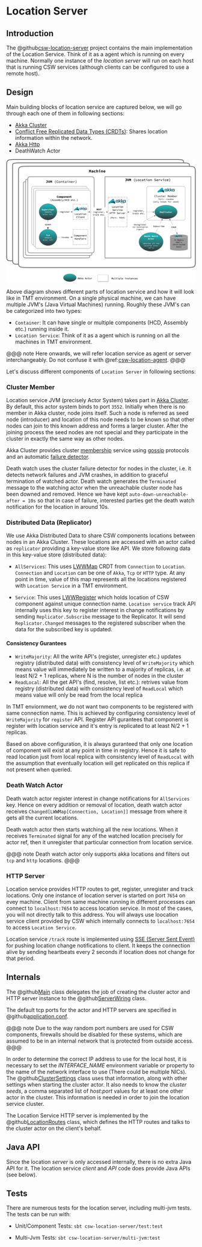 # Location Server

## Introduction

The @github[csw-location-server](/csw-location/csw-location-server) project contains the main implementation of the Location Service.
Think of it as a agent which is running on every machine.
Normally one instance of the _location server_ will run on each host that is running CSW services (although clients can be configured to use a remote host).

## Design

Main building blocks of location service are captured below, we will go through each one of them in following sections:

- [Akka Cluster](https://doc.akka.io/docs/akka/current/index-cluster.html)
- [Conflict Free Replicated Data Types (CRDTs)](https://doc.akka.io/docs/akka/current/typed/distributed-data.html): Shares location information within the network.
- [Akka Http](https://doc.akka.io/docs/akka-http/current)
- DeathWatch Actor

![Location Service](../../images/locationservice/location-service.png)

Above diagram shows different parts of location service and how it will look like in TMT environment.
On a single physical machine, we can have multiple JVM's (Java Virtual Machines) running. Roughly these JVM's can be categorized into two types:

- `Container`: It can have single or multiple components (HCD, Assembly etc.) running inside it.
- `Location Service`: Think of it as a agent which is running on all the machines in TMT environment.

@@@ note
Here onwards, we will refer location service as agent or server interchangeably. Do not confuse it with @ref:[csw-location-agent](./location-agent.md).
@@@

Let's discuss different components of `Location Server` in following sections:

### Cluster Member

Location service JVM (precisely Actor System) takes part in [Akka Cluster](https://doc.akka.io/docs/akka/current/index-cluster.html). By default, this actor system binds to port `3552`. Initially when there is no member in Akka cluster, node joins itself. Such a node is referred as seed node (introducer) and location of this node needs to be known so that other nodes can join to this known address and forms a larger cluster. After the joining process the seed nodes are not special and they participate in the cluster in exactly the same way as other nodes.

Akka Cluster provides cluster [membership](https://doc.akka.io/docs/akka/current/common/cluster.html#membership) service using [gossip](https://doc.akka.io/docs/akka/current/common/cluster.html#gossip) protocols and an automatic [failure detector](https://doc.akka.io/docs/akka/current/common/cluster.html#failure-detector).

Death watch uses the cluster failure detector for nodes in the cluster, i.e. it detects network failures and JVM crashes, in addition to graceful termination of watched actor. Death watch generates the `Terminated` message to the watching actor when the unreachable cluster node has been downed and removed. Hence we have kept `auto-down-unreachable-after = 10s` so that in case of failure, interested parties get the death watch notification for the location in around 10s.

### Distributed Data (Replicator)

We use Akka Distributed Data to share CSW components locations between nodes in an Akka Cluster. These locations are accessed with an actor called as `replicator` providing a key-value store like API.
We store following data in this key-value store (distributed data):

- `AllServices`:
  This uses [LWWMap](https://doc.akka.io/docs/akka/current/distributed-data.html?language=scala#maps) CRDT from `Connection` to `Location`. `Connection` and `Location` can be one of `Akka`, `Tcp` or `HTTP` type.
  At any point in time, value of this map represents all the locations registered with `Location Service` in a TMT environment.

- `Service`:
  This uses [LWWRegister](https://doc.akka.io/docs/akka/current/distributed-data.html?language=scala#flags-and-registers) which holds location of CSW component against unique connection name.
  `Location service` track API internally uses this key to register interest in change notifications by sending `Replicator.Subscribe` message to the Replicator.
  It will send `Replicator.Changed` messages to the registered subscriber when the data for the subscribed key is updated.

#### Consistency Gurantees

- `WriteMajority`: All the write API's (register, unregister etc.) updates registry (distributed data) with consistency level of `WriteMajority` which means value will immediately be written to a majority of replicas, i.e. at least N/2 + 1 replicas, where N is the number of nodes in the cluster
- `ReadLocal`: All the get API's (find, resolve, list etc.): retrives value from registry (distributed data) with consistency level of `ReadLocal` which means value will only be read from the local replica

In TMT enviornment, we do not want two components to be registered with same connection name.
This is achieved by configuring consistency level of `WriteMajority` for `register` API. Register API gurantees that component is register with location service and it's entry is replicated to at least N/2 + 1 replicas.

Based on above configuration, it is always guranteed that only one location of component will exist at any point in time in registry. Hence it is safe to read location just from local replica with consistency level of `ReadLocal` with the assumption that eventually location will get replicated on this replica if not present when queried.

### Death Watch Actor

Death watch actor register interest in change notifications for `AllServices` key. Hence on every addition or removal of location, death watch actor receives `Changed[LWWMap[Connection, Location]]` message from where it gets all the current locations.

Death watch actor then starts watching all the new locations. When it receives `Terminated` signal for any of the watched location precisely for actor ref, then it unregister that particular connection from location service.

@@@ note
Death watch actor only supports akka locations and filters out `tcp` and `http` locations.
@@@

### HTTP Server

Location service provides HTTP routes to get, register, unregister and track locations. Only one instance of location server is started on port `7654` on evey machine.
Client from same machine running in different processes can connect to `localhost:7654` to access location service. In most of the cases, you will not directly talk to this address. You will always use loocation service client provided by CSW which internally connects to `localhost:7654` to access `Location Service`.

Location service `/track` route is implemented using [SSE (Server Sent Event)](https://doc.akka.io/docs/akka-http/current/sse-support.html#server-sent-events-support) for pushing location change notifications to client. It keeps the connection alive by sending heartbeats every 2 seconds if location does not change for that period.

## Internals

The @github[Main](/csw-location/csw-location-server/src/main/scala/csw/location/server/Main.scala) class delegates the job of creating the cluster actor and HTTP server instance to the @github[ServerWiring](/csw-location/csw-location-server/src/main/scala/csw/location/server/internal/ServerWiring.scala) class.

The default tcp ports for the actor and HTTP servers are specified in @github[application.conf](/csw-location/csw-location-server/src/main/resources/application.conf).

@@@ note
Due to the way random port numbers are used for CSW components, firewalls should be disabled for these systems,
which are assumed to be in an internal network that is protected from outside access.
@@@

In order to determine the correct IP address to use for the local host, it is necessary to set the _INTERFACE_NAME_ environment variable or property to the name of the network interface to use (There could be multiple NICs).
The @github[ClusterSettings](/csw-location/csw-location-server/src/main/scala/csw/location/server/commons/ClusterSettings.scala) class uses that information, along with other settings when starting the cluster actor.
It also needs to know the _cluster seeds_, a comma separated list of _host:port_ values for at least one other actor in the cluster.
This information is needed in order to join the location service cluster.

The Location Service HTTP server is implemented by the @github[LocationRoutes](/csw-location/csw-location-server/src/main/scala/csw/location/server/http/LocationRoutes.scala) class, which defines the HTTP routes and talks to the cluster actor on the client's behalf.

## Java API

Since the location _server_ is only accessed internally, there is no extra Java API for it.
The location service _client_ and _API_ code does provide Java APIs (see below).

## Tests

There are numerous tests for the location server, including multi-jvm tests. The tests can be run with:

- Unit/Component Tests: `sbt csw-location-server/test:test`

- Multi-Jvm Tests: `sbt csw-location-server/multi-jvm:test`
